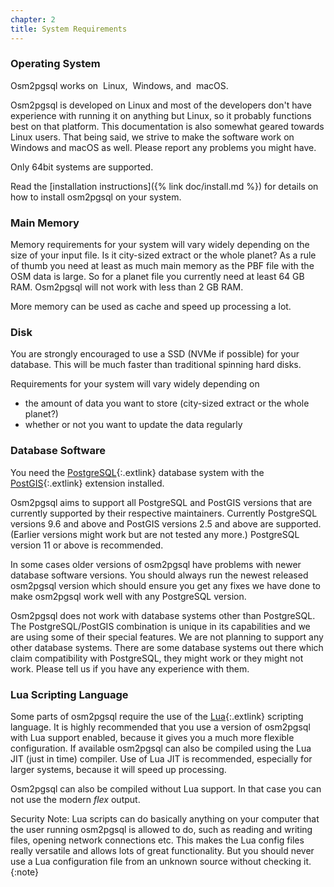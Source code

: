```yaml
---
chapter: 2
title: System Requirements
---
```


### Operating System

Osm2pgsql works on
<img class="inline" alt="" src="{% link img/linux.png %}"/> Linux,
<img class="inline" alt="" src="{% link img/windows.png %}"/> Windows, and
<img class="inline" alt="" src="{% link img/apple.png %}"/> macOS.

Osm2pgsql is developed on Linux and most of the developers don't have
experience with running it on anything but Linux, so it probably functions
best on that platform. This documentation is also somewhat geared towards Linux users.
That being said, we strive to make the software work on Windows and macOS as
well. Please report any problems you might have.

Only 64bit systems are supported.

Read the [installation instructions]({% link doc/install.md %}) for details
on how to install osm2pgsql on your system.

### Main Memory

Memory requirements for your system will vary widely depending on the size of
your input file. Is it city-sized extract or the whole planet? As a rule of
thumb you need at least as much main memory as the PBF file with the OSM data
is large. So for a planet file you currently need at least 64 GB RAM. Osm2pgsql
will not work with less than 2 GB RAM.

More memory can be used as cache and speed up processing a lot.

### Disk

You are strongly encouraged to use a SSD (NVMe if possible) for your database.
This will be much faster than traditional spinning hard disks.

Requirements for your system will vary widely depending on
* the amount of data you want to store (city-sized extract or the whole planet?)
* whether or not you want to update the data regularly

### Database Software

You need the [PostgreSQL](https://www.postgresql.org/){:.extlink} database
system with the [PostGIS](https://postgis.net/){:.extlink} extension installed.

Osm2pgsql aims to support all PostgreSQL and PostGIS versions that are
currently supported by their respective maintainers. Currently PostgreSQL
versions 9.6 and above and PostGIS versions 2.5 and above are supported.
(Earlier versions might work but are not tested any more.) PostgreSQL version
11 or above is recommended.

In some cases older versions of osm2pgsql have problems with newer database
software versions. You should always run the newest released osm2pgsql version
which should ensure you get any fixes we have done to make osm2pgsql work well
with any PostgreSQL version.

Osm2pgsql does not work with database systems other than PostgreSQL. The
PostgreSQL/PostGIS combination is unique in its capabilities and we are using
some of their special features. We are not planning to support any other
database systems. There are some database systems out there which claim
compatibility with PostgreSQL, they might work or they might not work. Please
tell us if you have any experience with them.

### Lua Scripting Language

Some parts of osm2pgsql require the use of the
[Lua](https://www.lua.org/){:.extlink} scripting language. It is highly
recommended that you use a version of osm2pgsql with Lua support enabled,
because it gives you a much more flexible configuration. If available osm2pgsql
can also be compiled using the Lua JIT (just in time) compiler. Use of Lua JIT
is recommended, especially for larger systems, because it will speed up
processing.

Osm2pgsql can also be compiled without Lua support. In that case you can not
use the modern *flex* output.

Security Note: Lua scripts can do basically anything on your computer that the
user running osm2pgsql is allowed to do, such as reading and writing files,
opening network connections etc. This makes the Lua config files really
versatile and allows lots of great functionality. But you should never use a
Lua configuration file from an unknown source without checking it.
{:note}

